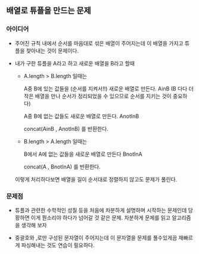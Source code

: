 ## 배열로 튜플을 만드는 문제

### 아이디어

- 주어진 규칙 내에서 순서를 마음대로 섞은 배열이 주어지는데
  이 배열을 가지고 튜플을 찾아내는 것이 문제이다.

- 내가 구한 튜플을 A라고 하고 새로운 배열을 B라고 할때

  - A.length > B.length 일때는

    A중 B에 있는 값들을 (순서를 지켜서!!) 새로운 배열로 만든다. AinB
    (B 다다 더 작은 배열을 만나 순서가 정리되었을 수 있으므로 순서를 지키는 것이 중요하다)

    A중 B에 없는 값들도 새로운 배열로 만든다. AnotInB

    concat(AinB , AnotInB) 를 반환한다.

  - B.length > A.length 일때는

    B에서 A에 없는 값들을 새로운 배열로 만든다 BnotInA

    concat(A , BnotInA) 를 반환한다.

  이렇게 처리하다보면 배열을 길이 순서대로 정렬하지 않고도 문제가 풀린다.

### 문제점

- 튜플과 관련한 수학적인 성질 등을 처음에 차분하게 설명하며 시작하는 문제인데 당황하면
  이게 뭔소리야 하다가 넘어갈 것 같은 문제.
  차분하게 문제를 읽고 알고리즘을 생각해 보자

- 중괄호와 ,로만 구성된 문자열이 주어지는데 이 문자열을 문제를 풀수있게끔 재빠르게 파싱해내는 것도
  연습이 필요하다.
